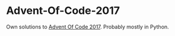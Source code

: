 # Advent-Of-Code-2017
Own solutions to [Advent Of Code 2017](http://adventofcode.com/2017). Probably mostly in Python.
